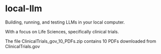 # local-llm
Building, running, and testing LLMs in your local computer.

With a focus on Life Sciences, specifically clinical trials.

The file ClinicalTrials_gov_10_PDFs.zip contains 10 PDFs downloaded from ClinicalTrials.gov
